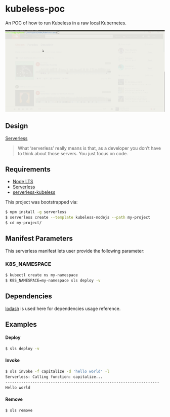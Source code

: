 kubeless-poc
=========

An POC of how to run Kubeless in a raw local Kubernetes.

![Usage](.assets/serverless.gif)

Design
------------

[Serverless](https://serverless.com/learn/overview)

> What ‘serverless’ really means is that, as a developer you don’t have to think about those servers. You just focus on code.

Requirements
------------

- [Node LTS](https://nodejs.org/en/download/)
- [Serverless](https://github.com/serverless/serverless/)
- [serverless-kubeless](https://github.com/serverless/serverless-kubeless)

This project was bootstrapped via:

```bash
$ npm install -g serverless
$ serverless create --template kubeless-nodejs --path my-project
$ cd my-project/
```

Manifest Parameters
--------------

This serverless manifest lets user provide the following parameter:

### K8S_NAMESPACE
```bash
$ kubectl create ns my-namespace
$ K8S_NAMESPACE=my-namespace sls deploy -v
```

Dependencies
------------

[lodash](https://lodash.com/) is used here for dependencies usage reference.

Examples
----------------

#### Deploy
```bash
$ sls deploy -v
```

#### Invoke
```bash
$ sls invoke -f capitalize -d 'hello world' -l
Serverless: Calling function: capitalize...
--------------------------------------------------------------------
Hello world
```

#### Remove
```bash
$ sls remove
```